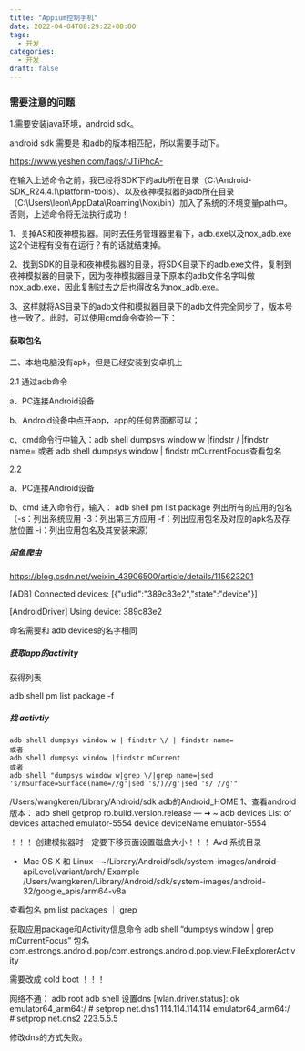 ```yaml
---
title: "Appium控制手机"
date: 2022-04-04T08:29:22+08:00
tags:
  - 开发
categories:
  - 开发
draft: false 
---
```


### 需要注意的问题

1.需要安装java环境，android sdk。

android sdk 需要是 和adb的版本相匹配，所以需要手动下。

https://www.yeshen.com/faqs/rJTiPhcA-

在输入上述命令之前，我已经将SDK下的adb所在目录（C:\Android-SDK_R24.4.1\platform-tools）、以及夜神模拟器的adb所在目录（C:\Users\leon\AppData\Roaming\Nox\bin）加入了系统的环境变量path中。否则，上述命令将无法执行成功！

1、关掉AS和夜神模拟器。同时去任务管理器里看下，adb.exe以及nox_adb.exe这2个进程有没有在运行？有的话就结束掉。

2、找到SDK的目录和夜神模拟器的目录，将SDK目录下的adb.exe文件，复制到夜神模拟器的目录下，因为夜神模拟器目录下原本的adb文件名字叫做nox_adb.exe，因此复制过去之后也得改名为nox_adb.exe。

3、这样就将AS目录下的adb文件和模拟器目录下的adb文件完全同步了，版本号也一致了。此时，可以使用cmd命令查验一下：



#### 获取包名

二、本地电脑没有apk，但是已经安装到安卓机上

2.1 通过adb命令

a、PC连接Android设备

b、Android设备中点开app，app的任何界面都可以；

c、cmd命令行中输入：adb shell dumpsys window w |findstr \/ |findstr name= 或者 adb shell dumpsys window | findstr mCurrentFocus查看包名

2.2 

a、PC连接Android设备

b、cmd 进入命令行，输入： adb shell pm list package 列出所有的应用的包名 （-s：列出系统应用 -3：列出第三方应用 -f：列出应用包名及对应的apk名及存放位置 -i：列出应用包名及其安装来源）



##### 闲鱼爬虫

https://blog.csdn.net/weixin_43906500/article/details/115623201

[ADB] Connected devices: [{"udid":"389c83e2","state":"device"}]

[AndroidDriver] Using device: 389c83e2

命名需要和 adb devices的名字相同

##### 获取app的activity

获得列表

adb shell pm list package -f



##### 找 activtiy

```
adb shell dumpsys window w | findstr \/ | findstr name=
或者
adb shell dumpsys window |findstr mCurrent
或者
adb shell "dumpsys window w|grep \/|grep name=|sed 's/mSurface=Surface(name=//g'|sed 's/)//g'|sed 's/ //g'"
```

﻿/Users/wangkeren/Library/Android/sdk
adb的Android_HOME
1、查看android版本：
adb shell getprop ro.build.version.release
—
➜  ~ adb devices
List of devices attached
emulator-5554	device
deviceName emulator-5554


！！！ 创建模拟器时一定要下移页面设置磁盘大小！！！
Avd 系统目录
* Mac OS X 和 Linux - ~/Library/Android/sdk/system-images/android-apiLevel/variant/arch/
Example 
/Users/wangkeren/Library/Android/sdk/system-images/android-32/google_apis/arm64-v8a

查看包名
pm list packages ｜ grep

获取应用package和Activity信息命令
adb shell “dumpsys window | grep mCurrentFocus”
包名
com.estrongs.android.pop/com.estrongs.android.pop.view.FileExplorerActivity

需要改成 cold boot ！！！


网络不通：
adb root
adb shell
设置dns
[wlan.driver.status]: ok
emulator64_arm64:/ # setprop net.dns1 114.114.114.114
emulator64_arm64:/ # setprop net.dns2 223.5.5.5

修改dns的方式失败。

